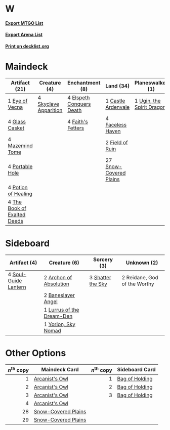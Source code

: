 # W

#### [Export MTGO List](../collection/W/W.txt)
#### [Export Arena List](../collection/W/W_arena.txt)
#### [Print on decklist.org](http://decklist.org/?deckmain=1%09Castle%20Ardenvale%0A4%09Doomskar%0A4%09Elspeth%20Conquers%20Death%0A1%09Eye%20of%20Vecna%0A4%09Faceless%20Haven%0A4%09Faith's%20Fetters%0A2%09Field%20of%20Ruin%0A4%09Glass%20Casket%0A4%09Mazemind%20Tome%0A4%09Portable%20Hole%0A4%09Potion%20of%20Healing%0A4%09Search%20for%20Glory%0A4%09Shatter%20the%20Sky%0A4%09Skyclave%20Apparition%0A27%09Snow-Covered%20Plains%0A4%09The%20Book%20of%20Exalted%20Deeds%0A1%09Ugin,%20the%20Spirit%20Dragon&deckside=2%09Archon%20of%20Absolution%0A2%09Baneslayer%20Angel%0A1%09Lurrus%20of%20the%20Dream-Den%0A2%09Reidane,%20God%20of%20the%20Worthy%0A3%09Shatter%20the%20Sky%0A4%09Soul-Guide%20Lantern%0A1%09Yorion,%20Sky%20Nomad)
# Maindeck

|                                            Artifact (21)                                             |                                          Creature (4)                                          |                                          Enchantment (8)                                          |                                            Land (34)                                            |                                          Planeswalker (1)                                          |                                        Sorcery (12)                                         |
|------------------------------------------------------------------------------------------------------|------------------------------------------------------------------------------------------------|---------------------------------------------------------------------------------------------------|-------------------------------------------------------------------------------------------------|----------------------------------------------------------------------------------------------------|---------------------------------------------------------------------------------------------|
|1 [Eye of Vecna](http://gatherer.wizards.com/Pages/Card/Details.aspx?multiverseid=527530)             |4 [Skyclave Apparition](http://gatherer.wizards.com/Pages/Card/Details.aspx?multiverseid=495603)|4 [Elspeth Conquers Death](http://gatherer.wizards.com/Pages/Card/Details.aspx?multiverseid=476264)|1 [Castle Ardenvale](http://gatherer.wizards.com/Pages/Card/Details.aspx?multiverseid=473200)    |1 [Ugin, the Spirit Dragon](http://gatherer.wizards.com/Pages/Card/Details.aspx?multiverseid=391948)|4 [Doomskar](http://gatherer.wizards.com/Pages/Card/Details.aspx?multiverseid=503613)        |
|4 [Glass Casket](http://gatherer.wizards.com/Pages/Card/Details.aspx?multiverseid=472977)             |                                                                                                |4 [Faith's Fetters](http://gatherer.wizards.com/Pages/Card/Details.aspx?multiverseid=405224)       |4 [Faceless Haven](http://gatherer.wizards.com/Pages/Card/Details.aspx?multiverseid=503874)      |                                                                                                    |4 [Search for Glory](http://gatherer.wizards.com/Pages/Card/Details.aspx?multiverseid=503633)|
|4 [Mazemind Tome](http://gatherer.wizards.com/Pages/Card/Details.aspx?multiverseid=485555)            |                                                                                                |                                                                                                   |2 [Field of Ruin](http://gatherer.wizards.com/Pages/Card/Details.aspx?multiverseid=435415)       |                                                                                                    |4 [Shatter the Sky](http://gatherer.wizards.com/Pages/Card/Details.aspx?multiverseid=476288) |
|4 [Portable Hole](http://gatherer.wizards.com/Pages/Card/Details.aspx?multiverseid=527320)            |                                                                                                |                                                                                                   |27 [Snow-Covered Plains](http://gatherer.wizards.com/Pages/Card/Details.aspx?multiverseid=121267)|                                                                                                    |                                                                                             |
|4 [Potion of Healing](http://gatherer.wizards.com/Pages/Card/Details.aspx?multiverseid=527321)        |                                                                                                |                                                                                                   |                                                                                                 |                                                                                                    |                                                                                             |
|4 [The Book of Exalted Deeds](http://gatherer.wizards.com/Pages/Card/Details.aspx?multiverseid=527291)|                                                                                                |                                                                                                   |                                                                                                 |                                                                                                    |                                                                                             |


# Sideboard

|                                         Artifact (4)                                          |                                            Creature (6)                                            |                                        Sorcery (3)                                         |        Unknown (2)         |
|-----------------------------------------------------------------------------------------------|----------------------------------------------------------------------------------------------------|--------------------------------------------------------------------------------------------|----------------------------|
|4 [Soul-Guide Lantern](http://gatherer.wizards.com/Pages/Card/Details.aspx?multiverseid=476488)|2 [Archon of Absolution](http://gatherer.wizards.com/Pages/Card/Details.aspx?multiverseid=472965)   |3 [Shatter the Sky](http://gatherer.wizards.com/Pages/Card/Details.aspx?multiverseid=476288)|2 Reidane, God of the Worthy|
|                                                                                               |2 [Baneslayer Angel](http://gatherer.wizards.com/Pages/Card/Details.aspx?multiverseid=191065)       |                                                                                            |                            |
|                                                                                               |1 [Lurrus of the Dream-Den](http://gatherer.wizards.com/Pages/Card/Details.aspx?multiverseid=479746)|                                                                                            |                            |
|                                                                                               |1 [Yorion, Sky Nomad](http://gatherer.wizards.com/Pages/Card/Details.aspx?multiverseid=479752)      |                                                                                            |                            |


# Other Options

|*n*<sup>th</sup> copy|                                        Maindeck Card                                         |*n*<sup>th</sup> copy|                                     Sideboard Card                                      |
|--------------------:|----------------------------------------------------------------------------------------------|--------------------:|-----------------------------------------------------------------------------------------|
|                    1|[Arcanist's Owl](http://gatherer.wizards.com/Pages/Card/Details.aspx?multiverseid=473168)     |                    1|[Bag of Holding](http://gatherer.wizards.com/Pages/Card/Details.aspx?multiverseid=466976)|
|                    2|[Arcanist's Owl](http://gatherer.wizards.com/Pages/Card/Details.aspx?multiverseid=473168)     |                    2|[Bag of Holding](http://gatherer.wizards.com/Pages/Card/Details.aspx?multiverseid=466976)|
|                    3|[Arcanist's Owl](http://gatherer.wizards.com/Pages/Card/Details.aspx?multiverseid=473168)     |                    3|[Bag of Holding](http://gatherer.wizards.com/Pages/Card/Details.aspx?multiverseid=466976)|
|                    4|[Arcanist's Owl](http://gatherer.wizards.com/Pages/Card/Details.aspx?multiverseid=473168)     |                     |                                                                                         |
|                   28|[Snow-Covered Plains](http://gatherer.wizards.com/Pages/Card/Details.aspx?multiverseid=121267)|                     |                                                                                         |
|                   29|[Snow-Covered Plains](http://gatherer.wizards.com/Pages/Card/Details.aspx?multiverseid=121267)|                     |                                                                                         |

